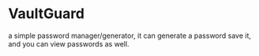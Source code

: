 # VaultGuard
a simple password manager/generator, it can generate a password save it, and you can view passwords as well.
